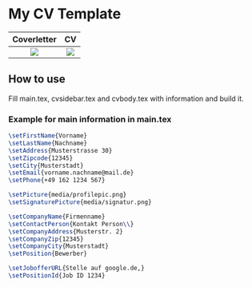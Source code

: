 # My CV Template

<!--
command to convert a pdf page to png
convert -density 200 main.pdf\[\0] -quality 100 -background white -flatten coverletter.png
-->

Coverletter             |  CV
:-------------------------:|:-------------------------:
![](https://github.com/nidzov/nidzocv/blob/master/media/coverletter.png)  |  ![](https://github.com/nidzov/nidzocv/blob/master/media/cv1.png)

## How to use

Fill main.tex, cvsidebar.tex and cvbody.tex with information and build it.

### Example for main information in main.tex

```latex
\setFirstName{Vorname}
\setLastName{Nachname}
\setAddress{Musterstrasse 30}
\setZipcode{12345}
\setCity{Musterstadt}
\setEmail{vorname.nachname@mail.de}
\setPhone{+49 162 1234 567}

\setPicture{media/profilepic.png}
\setSignaturePicture{media/signatur.png}

\setCompanyName{Firmenname}
\setContactPerson{Kontakt Person\\}
\setCompanyAddress{Musterstr. 2}
\setCompanyZip{12345}
\setCompanyCity{Musterstadt}
\setPosition{Bewerber}

\setJobofferURL{Stelle auf google.de,}
\setPositionId{Job ID 1234}
```

